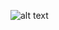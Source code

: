 ![alt text](https://react-projects.netlify.app/static/df1b6184c0b85392bdd1a4a5a6f6e810/6846f/ScreenShot2020-10-01at12.36.21PM.webp)
